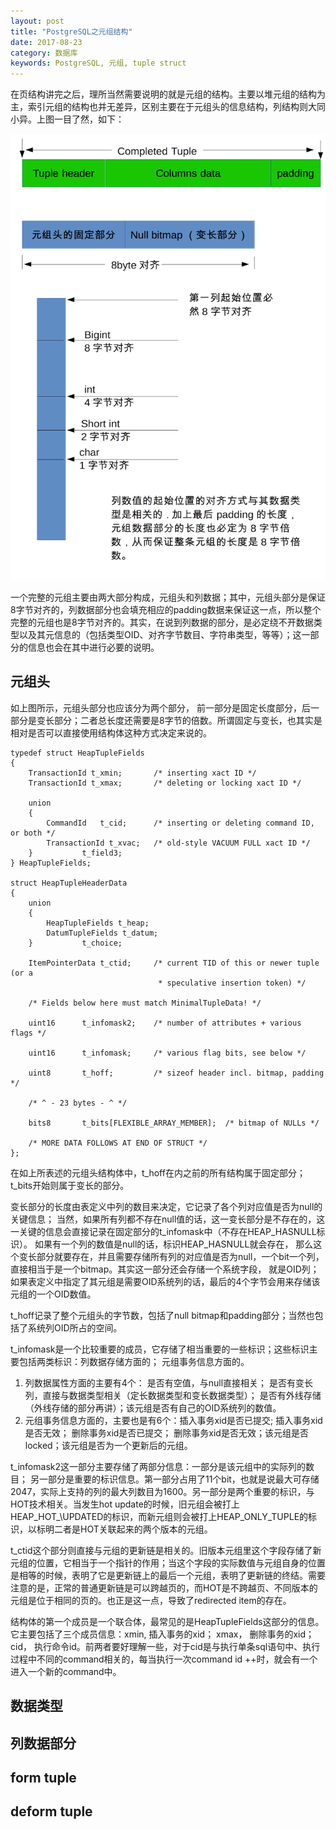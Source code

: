 ```yaml
---
layout: post
title: "PostgreSQL之元组结构"
date: 2017-08-23
category: 数据库
keywords: PostgreSQL, 元组, tuple struct
---
```


在页结构讲完之后，理所当然需要说明的就是元组的结构。主要以堆元组的结构为主，索引元组的结构也并无差异，区别主要在于元组头的信息结构，列结构则大同小异。上图一目了然，如下：

![](/assets/2017/pg_tuple_struct.png)

一个完整的元组主要由两大部分构成，元组头和列数据；其中，元组头部分是保证8字节对齐的，列数据部分也会填充相应的padding数据来保证这一点，所以整个完整的元组也是8字节对齐的。其实，在说到列数据的部分，是必定绕不开数据类型以及其元信息的（包括类型OID、对齐字节数目、字符串类型，等等）；这一部分的信息也会在其中进行必要的说明。

## 元组头

如上图所示，元组头部分也应该分为两个部分， 前一部分是固定长度部分，后一部分是变长部分；二者总长度还需要是8字节的倍数。所谓固定与变长，也其实是相对是否可以直接使用结构体这种方式决定来说的。

```
typedef struct HeapTupleFields
{
	TransactionId t_xmin;		/* inserting xact ID */
	TransactionId t_xmax;		/* deleting or locking xact ID */

	union
	{
		CommandId	t_cid;		/* inserting or deleting command ID, or both */
		TransactionId t_xvac;	/* old-style VACUUM FULL xact ID */
	}			t_field3;
} HeapTupleFields;

struct HeapTupleHeaderData
{
	union
	{
		HeapTupleFields t_heap;
		DatumTupleFields t_datum;
	}			t_choice;

	ItemPointerData t_ctid;		/* current TID of this or newer tuple (or a
								 * speculative insertion token) */

	/* Fields below here must match MinimalTupleData! */

	uint16		t_infomask2;	/* number of attributes + various flags */

	uint16		t_infomask;		/* various flag bits, see below */

	uint8		t_hoff;			/* sizeof header incl. bitmap, padding */

	/* ^ - 23 bytes - ^ */

	bits8		t_bits[FLEXIBLE_ARRAY_MEMBER];	/* bitmap of NULLs */

	/* MORE DATA FOLLOWS AT END OF STRUCT */
};
```

在如上所表述的元组头结构体中，t\_hoff在内之前的所有结构属于固定部分； t\_bits开始则属于变长的部分。

变长部分的长度由表定义中列的数目来决定，它记录了各个列对应值是否为null的关键信息； 当然，如果所有列都不存在null值的话，这一变长部分是不存在的，这一关键的信息会直接记录在固定部分的t\_infomask中（不存在HEAP_HASNULL标识）。 如果有一个列的数值是null的话，标识HEAP\_HASNULL就会存在， 那么这个变长部分就要存在，并且需要存储所有列的对应值是否为null，一个bit一个列，直接相当于是一个bitmap。其实这一部分还会存储一个系统字段， 就是OID列； 如果表定义中指定了其元组是需要OID系统列的话，最后的4个字节会用来存储该元组的一个OID数值。

t\_hoff记录了整个元组头的字节数，包括了null bitmap和padding部分；当然也包括了系统列OID所占的空间。

t\_infomask是一个比较重要的成员，它存储了相当重要的一些标识；这些标识主要包括两类标识：列数据存储方面的； 元组事务信息方面的。

  1. 列数据属性方面的主要有4个： 是否有空值，与null直接相关； 是否有变长列，直接与数据类型相关（定长数据类型和变长数据类型）； 是否有外线存储（外线存储的部分再讲）；该元组是否有自己的OID系统列的数值。
  2. 元组事务信息方面的，主要也是有6个：插入事务xid是否已提交; 插入事务xid是否无效； 删除事务xid是否已提交； 删除事务xid是否无效；该元组是否locked；该元组是否为一个更新后的元组。

t\_infomask2这一部分主要存储了两部分信息：一部分是该元组中的实际列的数目； 另一部分是重要的标识信息。第一部分占用了11个bit，也就是说最大可存储2047，实际上支持的列的最大列数目为1600。另一部分是两个重要的标识，与HOT技术相关。当发生hot update的时候，旧元组会被打上HEAP\_HOT_\UPDATED的标识，而新元组则会被打上HEAP\_ONLY\_TUPLE的标识，以标明二者是HOT关联起来的两个版本的元组。

t\_ctid这个部分则直接与元组的更新链是相关的。旧版本元组里这个字段存储了新元组的位置，它相当于一个指针的作用；当这个字段的实际数值与元组自身的位置是相等的时候，表明了它是更新链上的最后一个元组，表明了更新链的终结。需要注意的是，正常的普通更新链是可以跨越页的，而HOT是不跨越页、不同版本的元组是位于相同的页的。也正是这一点，导致了redirected item的存在。

结构体的第一个成员是一个联合体，最常见的是HeapTupleFields这部分的信息。它主要包括了三个成员信息：xmin, 插入事务的xid； xmax， 删除事务的xid； cid， 执行命令id。前两者要好理解一些，对于cid是与执行单条sql语句中、执行过程中不同的command相关的，每当执行一次command id ++时，就会有一个进入一个新的command中。

## 数据类型

## 列数据部分

## form tuple

## deform tuple